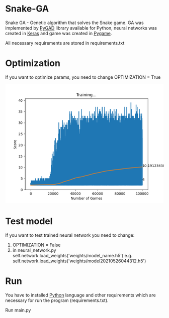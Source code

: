 # Snake-GA
Snake GA - Genetic algorithm that solves the Snake game. GA was implemented by [PyGAD](https://pygad.readthedocs.io/en/latest/#) library available for Python, neural networks was created in [Keras](https://keras.io/) and game was created in [Pygame](https://www.pygame.org/news).

All necessary requirements are stored in requirements.txt



# Optimization
If you want to optimize params, you need to change OPTIMIZATION = True

![Example](https://github.com/petomuro/Snake-GA/blob/main/Training_final.png)

# Test model
If you want to test trained neural network you need to change:
  1. OPTIMIZATION = False
  2. in neural_network.py self.network.load_weights('weights/model_name.h5') e.g. self.network.load_weights('weights/model20210526044312.h5')

# Run
You have to installed [Python](https://www.python.org/) language and other requirements which are necessary for run the program (requirements.txt).

Run main.py
